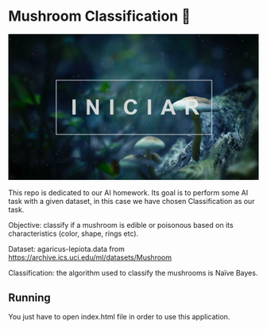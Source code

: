# Mushroom Classification 🍄

![alt text](preview.png)

This repo is dedicated to our AI homework. Its goal is to perform some AI task with a given dataset, in this case we have chosen Classification as our task.

Objective: classify if a mushroom is edible or poisonous based on its characteristics (color, shape, rings etc).

Dataset: agaricus-lepiota.data from https://archive.ics.uci.edu/ml/datasets/Mushroom

Classification: the algorithm used to classify the mushrooms is Naïve Bayes.

## Running
You just have to open index.html file in order to use this application.